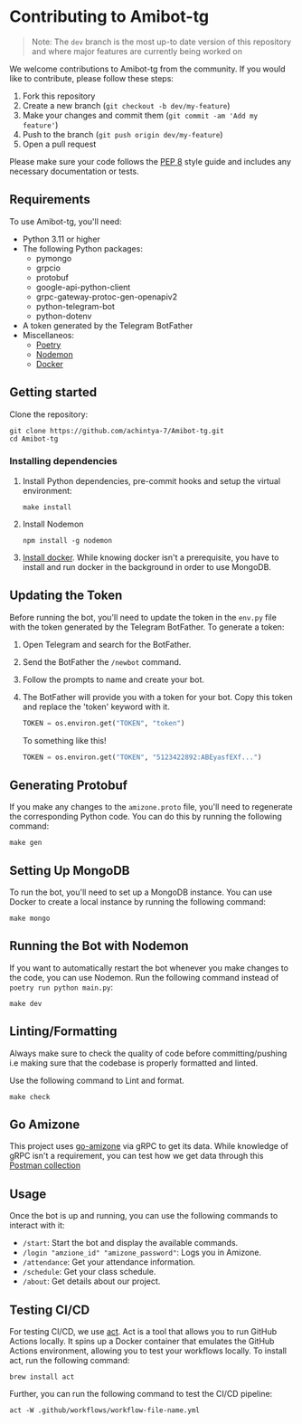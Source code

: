 # Contributing to Amibot-tg

> Note: The `dev` branch is the most up-to date version of this repository and where major features are currently being worked on

We welcome contributions to Amibot-tg from the community. If you would like to contribute, please follow these steps:

1. Fork this repository
2. Create a new branch (`git checkout -b dev/my-feature`)
3. Make your changes and commit them (`git commit -am 'Add my feature'`)
4. Push to the branch (`git push origin dev/my-feature`)
5. Open a pull request

Please make sure your code follows the [PEP 8](https://www.python.org/dev/peps/pep-0008/) style guide and includes any necessary documentation or tests.

## Requirements

To use Amibot-tg, you'll need:

- Python 3.11 or higher
- The following Python packages:
  - pymongo
  - grpcio
  - protobuf
  - google-api-python-client
  - grpc-gateway-protoc-gen-openapiv2
  - python-telegram-bot
  - python-dotenv
- A token generated by the Telegram BotFather
- Miscellaneos:
  - [Poetry](https://python-poetry.org/docs/)
  - [Nodemon](https://nodemon.io/)
  - [Docker](https://www.docker.com/)

## Getting started

Clone the repository:

```shell
git clone https://github.com/achintya-7/Amibot-tg.git
cd Amibot-tg
```

### Installing dependencies

1. Install Python dependencies, pre-commit hooks and setup the virtual environment:

    ```shell
    make install
    ```

2. Install Nodemon

    ```shell
    npm install -g nodemon
    ```

3. [Install docker](https://www.docker.com/). While knowing docker isn't a prerequisite, you have to install and run docker in the background in order to use MongoDB.

## Updating the Token

Before running the bot, you'll need to update the token in the `env.py` file with the token generated by the Telegram BotFather. To generate a token:

1. Open Telegram and search for the BotFather.
2. Send the BotFather the `/newbot` command.
3. Follow the prompts to name and create your bot.
4. The BotFather will provide you with a token for your bot. Copy this token and replace the 'token' keyword with it.

    ``` python
    TOKEN = os.environ.get("TOKEN", "token")
    ```

    To something like this!

    ``` python
    TOKEN = os.environ.get("TOKEN", "5123422892:ABEyasfEXf...")
    ```

## Generating Protobuf

If you make any changes to the `amizone.proto` file, you'll need to regenerate the corresponding Python code. You can do this by running the following command:

```shell
make gen
```

## Setting Up MongoDB

To run the bot, you'll need to set up a MongoDB instance. You can use Docker to create a local instance by running the following command:

```shell
make mongo
```

## Running the Bot with Nodemon

If you want to automatically restart the bot whenever you make changes to the code, you can use Nodemon. Run the following command instead of `poetry run python main.py`:

```shell
make dev
```

## Linting/Formatting

Always make sure to check the quality of code before committing/pushing i.e making sure that the codebase is properly formatted and linted.

Use the following command to Lint and format.

```shell
make check
```

## Go Amizone

This project uses [go-amizone](https://github.com/ditsuke/go-amizone) via gRPC to get its data. While knowledge of gRPC isn't a requirement, you can test how we get data through this [Postman collection](postman.com/ditsuke/workspace/ditsuke/)

## Usage

Once the bot is up and running, you can use the following commands to interact with it:

- `/start`: Start the bot and display the available commands.
- `/login "amzione_id" "amizone_password"`: Logs you in Amizone.
- `/attendance`: Get your attendance information.
- `/schedule`: Get your class schedule.
- `/about`: Get details about our project.

## Testing CI/CD

For testing CI/CD, we use [act](https://github.com/nektos/act). Act is a tool that allows you to run GitHub Actions locally. It spins up a Docker container that emulates the GitHub Actions environment, allowing you to test your workflows locally. To install act, run the following command:

```shell
brew install act
```

Further, you can run the following command to test the CI/CD pipeline:

```shell
act -W .github/workflows/workflow-file-name.yml
```
